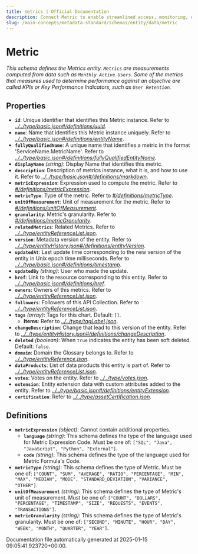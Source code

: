 ```yaml
---
title: metrics | Official Documentation
description: Connect Metric to enable streamlined access, monitoring, or search of enterprise data using secure and scalable integrations.
slug: /main-concepts/metadata-standard/schemas/entity/data/metric
---
```


# Metric

*This schema defines the Metrics entity. `Metrics` are measurements computed from data such as `Monthly Active Users`. Some of the metrics that measures used to determine performance against an objective are called KPIs or Key Performance Indicators, such as `User Retention`.*

## Properties

- **`id`**: Unique identifier that identifies this Metric instance. Refer to *[../../type/basic.json#/definitions/uuid](#/../type/basic.json#/definitions/uuid)*.
- **`name`**: Name that identifies this Metric instance uniquely. Refer to *[../../type/basic.json#/definitions/entityName](#/../type/basic.json#/definitions/entityName)*.
- **`fullyQualifiedName`**: A unique name that identifies a metric in the format 'ServiceName.MetricName'. Refer to *[../../type/basic.json#/definitions/fullyQualifiedEntityName](#/../type/basic.json#/definitions/fullyQualifiedEntityName)*.
- **`displayName`** *(string)*: Display Name that identifies this metric.
- **`description`**: Description of metrics instance, what it is, and how to use it. Refer to *[../../type/basic.json#/definitions/markdown](#/../type/basic.json#/definitions/markdown)*.
- **`metricExpression`**: Expression used to compute the metric. Refer to *[#/definitions/metricExpression](#definitions/metricExpression)*.
- **`metricType`**: Type of the metric. Refer to *[#/definitions/metricType](#definitions/metricType)*.
- **`unitOfMeasurement`**: Unit of measurement for the metric. Refer to *[#/definitions/unitOfMeasurement](#definitions/unitOfMeasurement)*.
- **`granularity`**: Metric's granularity. Refer to *[#/definitions/metricGranularity](#definitions/metricGranularity)*.
- **`relatedMetrics`**: Related Metrics. Refer to *[../../type/entityReferenceList.json](#/../type/entityReferenceList.json)*.
- **`version`**: Metadata version of the entity. Refer to *[../../type/entityHistory.json#/definitions/entityVersion](#/../type/entityHistory.json#/definitions/entityVersion)*.
- **`updatedAt`**: Last update time corresponding to the new version of the entity in Unix epoch time milliseconds. Refer to *[../../type/basic.json#/definitions/timestamp](#/../type/basic.json#/definitions/timestamp)*.
- **`updatedBy`** *(string)*: User who made the update.
- **`href`**: Link to the resource corresponding to this entity. Refer to *[../../type/basic.json#/definitions/href](#/../type/basic.json#/definitions/href)*.
- **`owners`**: Owners of this metrics. Refer to *[../../type/entityReferenceList.json](#/../type/entityReferenceList.json)*.
- **`followers`**: Followers of this API Collection. Refer to *[../../type/entityReferenceList.json](#/../type/entityReferenceList.json)*.
- **`tags`** *(array)*: Tags for this chart. Default: `[]`.
  - **Items**: Refer to *[../../type/tagLabel.json](#/../type/tagLabel.json)*.
- **`changeDescription`**: Change that lead to this version of the entity. Refer to *[../../type/entityHistory.json#/definitions/changeDescription](#/../type/entityHistory.json#/definitions/changeDescription)*.
- **`deleted`** *(boolean)*: When `true` indicates the entity has been soft deleted. Default: `false`.
- **`domain`**: Domain the Glossary belongs to. Refer to *[../../type/entityReference.json](#/../type/entityReference.json)*.
- **`dataProducts`**: List of data products this entity is part of. Refer to *[../../type/entityReferenceList.json](#/../type/entityReferenceList.json)*.
- **`votes`**: Votes on the entity. Refer to *[../../type/votes.json](#/../type/votes.json)*.
- **`extension`**: Entity extension data with custom attributes added to the entity. Refer to *[../../type/basic.json#/definitions/entityExtension](#/../type/basic.json#/definitions/entityExtension)*.
- **`certification`**: Refer to *[../../type/assetCertification.json](#/../type/assetCertification.json)*.
## Definitions

- **`metricExpression`** *(object)*: Cannot contain additional properties.
  - **`language`** *(string)*: This schema defines the type of the language used for Metric Expression Code. Must be one of: `["SQL", "Java", "JavaScript", "Python", "External"]`.
  - **`code`** *(string)*: This schema defines the type of the language used for Metric Formula's Code.
- **`metricType`** *(string)*: This schema defines the type of Metric. Must be one of: `["COUNT", "SUM", "AVERAGE", "RATIO", "PERCENTAGE", "MIN", "MAX", "MEDIAN", "MODE", "STANDARD_DEVIATION", "VARIANCE", "OTHER"]`.
- **`unitOfMeasurement`** *(string)*: This schema defines the type of Metric's unit of measurement. Must be one of: `["COUNT", "DOLLARS", "PERCENTAGE", "TIMESTAMP", "SIZE", "REQUESTS", "EVENTS", "TRANSACTIONS"]`.
- **`metricGranularity`** *(string)*: This schema defines the type of Metric's granularity. Must be one of: `["SECOND", "MINUTE", "HOUR", "DAY", "WEEK", "MONTH", "QUARTER", "YEAR"]`.


Documentation file automatically generated at 2025-01-15 09:05:41.923720+00:00.
